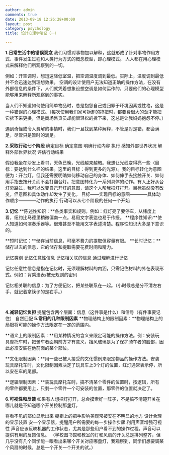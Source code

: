 ```yaml
---
author: admin
comments: true
date: 2013-09-18 12:26:28+00:00
layout: post
category: psychology
title: 设计心理学笔记（一）

---
```


**1.日常生活中的错误观念**
我们习惯对事物加以解释，这就形成了针对事物作用方式、事件发生过程和人类行为方式的概念模型，即心理模式。
人人都在用心理模式来解释他们所观察到的一切。

例如：开空调时，想迅速降低室温，把空调温度调到最低。实际上，温度调到最低并不会迅速达到理想效果。
空调的设计使用户无法知道正确的操作方法，在没有外部信息的条件下，人们就凭着想象设想空调是如何运作的，只要他们的心理模型能够用来解释所观察到的事实。



当人们不知道如何使用简单物品时，总是抱怨自己或归罪于环境因素或性格，这是一种错误的心理模式。（每次使用我们家可拆卸的拖把时，都要费很大的劲才能把它拆下来更换，但是商场售货员却能很轻松的拆下来，这总是让我妈妈抱怨不停。）

遇到奇怪或令人费解的事情时，我们一旦找到某种解释，不管是对是错，都会满足，尽管只是暂时的满足。

**2.采取行动七个阶段**
确定目标
确定意图
明确行动内容
执行
感知外部世界状况
解释外部世界状况
评估行动结果


假设我坐在沙发上看书，天色已晚，光线越来越暗。我想让光线变得亮一些（目标：要达到什么样的结果。这里的目标：得到更多的光源）。我的目标转化为意图便为：开台灯。但我还需要明确如何移动自己的身体、如何伸手去接触开关、如何用手指去按开关而不会打翻台灯。把意图转化为一系列具体的动作。有人正好从台灯旁路过，我可以改变自己开灯的意图，请这个人帮我把灯打开。目标虽然没有改变，但意图和具体动作却发生了变化。
目标——实现目标的意图————具体动作顺序————动作的执行
行动可以从七个阶段的任何一个开始




**3.记忆**
**陈述性知识：**各类事实和规则。例如：红灯亮了要停车，从纬度上看，纽约比马德里稍微偏南一点。易用文字表达也易于传授。
**程序性知识:**使人知道如何演奏乐器等。很难甚至不能用文字表述清楚。程序性知识大多是下意识的。


**短时记忆：**储存当前信息，可毫不费力的提取但容量有限。
**长时记忆：**储存过去的信息，它的储存和提取需要花费时间和精力。

记忆类别
记忆任意性信息
记忆相关联的信息
通过理解进行记忆

记忆任意性信息是指在记忆时，无须理解材料的内涵，只需记住材料的外在表现形式。例如：背乘法表/被无规则的密码

记忆相关联的信息：为了方便记忆，把某些联系在一起。（小时候总是分不清左右手，就记着拿筷子的是右手。）

 

**4.减轻记忆负担**
提醒包含两个层面：信息（这件事是什么）和信号（有件事要记住）
自然匹配
**5.常用的几种限制因素**
**物理结构上的限制因素：**物理结构上的局限将可能的操作方法限定在一定的范围内。

**语义上的限制因素：**用某种情况的含义来限定可能的操作方法。例：安装玩具摩托车时，把骑车者面朝前方才有意义，挡风玻璃是为了保护骑车者的脸部，因此必须安装在他前面的某个部位。

**文化限制因素：**用一些已被人接受的文化惯例来限定物品的操作方法。安装玩具摩托车时，文化限制因素决定了玩具车上3个灯的位置，红灯通常表示停，所以安在车的尾部。

**逻辑限制因素：**装玩具摩托车时，搞不清某个零件的位置时，按逻辑，所有的零件都要用上，只剩一个零件一个可安装的位置，那零件的位置就决定了。

**6.可视性和反馈**
如果有人想把灯打开，总会摸索好一阵子，不是搞不清楚开关在哪儿就是不知道哪个开关控制那盏灯。

将看不见的部位显示出来 橱柜上的把手影响美观常被安在不明显的地方
设计合理的显示装置 安一个显示器，提醒用户所需要的每一步操作步骤
利用声音增强可视性 声音应该反映机器的工作状态，尤其是那些用户看不到的操作过程。声音可以提供有用的反馈信息。
（学校图书馆和教室的灯和风扇的开关总是排列整齐，但几乎没有几个同学能一眼看出来哪个开关对应哪盏灯，我观察到，同学们想要调某个风扇的时候，总是一个开关一个开关的试。）
